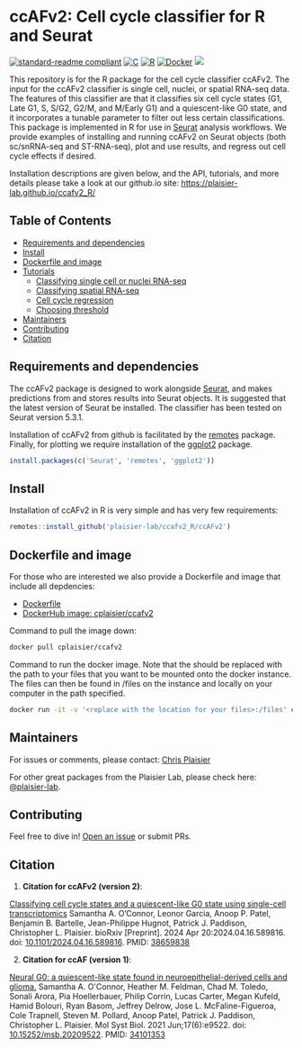 # ccAFv2: Cell cycle classifier for R and Seurat
[![standard-readme compliant](https://img.shields.io/badge/readme%20style-standard-brightgreen.svg?style=flat-square)](https://github.com/RichardLitt/standard-readme)
[![C](https://img.shields.io/badge/C-A8B9CC.svg?style=for-the-badge&logo=C&logoColor=black)](https://en.wikipedia.org/wiki/C_(programming_language))
[![R](https://img.shields.io/badge/R-276DC3.svg?style=for-the-badge&logo=R&logoColor=white)](https://cran.r-project.org/)
[![Docker](https://img.shields.io/badge/Docker-2496ED.svg?style=for-the-badge&logo=Docker&logoColor=white)](https://www.docker.com/)
[<img src="https://img.shields.io/badge/dockerhub-ccafv2-blue.svg?logo=Docker">](https://hub.docker.com/r/cplaisier/ccafv2)

This repository is for the R package for the cell cycle classifier ccAFv2. The input for the ccAFv2 classifier is single cell, nuclei, or spatial RNA-seq data.  The features of this classifier are that it classifies six cell cycle states (G1, Late G1, S, S/G2, G2/M, and M/Early G1) and a quiescent-like G0 state, and it incorporates a tunable parameter to filter out less certain classifications. This package is implemented in R for use in [Seurat](https://satijalab.org/seurat/) analysis workflows. We provide examples of installing and running ccAFv2 on Seurat objects (both sc/snRNA-seq and ST-RNA-seq), plot and use results, and regress out cell cycle effects if desired.

Installation descriptions are given below, and the API, tutorials, and more details please take a look at our github.io site:  https://plaisier-lab.github.io/ccafv2_R/

## Table of Contents

- [Requirements and dependencies](#requirements-and-dependencies)
- [Install](#install)
- [Dockerfile and image](#dockerfile-and-image)
- [Tutorials](https://plaisier-lab.github.io/ccafv2_R/)
    - [Classifying single cell or nuclei RNA-seq](https://plaisier-lab.github.io/ccafv2_R/src/single.html)
    - [Classifying spatial RNA-seq](https://plaisier-lab.github.io/ccafv2_R/src/spatial.html)
    - [Cell cycle regression](https://plaisier-lab.github.io/ccafv2_R/src/regress.html)
    - [Choosing threshold](https://plaisier-lab.github.io/ccafv2_R/src/Choosing_Threshold.html)
- [Maintainers](#maintainers)
- [Contributing](#contributing)
- [Citation](#citation)

## Requirements and dependencies

The ccAFv2 package is designed to work alongside [Seurat](https://satijalab.org/seurat), and makes predictions from and stores results into Seurat objects. It is suggested that the latest version of Seurat be installed. The classifier has been tested on Seurat version 5.3.1.

Installation of ccAFv2 from github is facilitated by the [remotes](https://cran.r-project.org/web/packages/remotes/index.html) package. Finally, for plotting we require installation of the [ggplot2](https://cran.r-project.org/web/packages/ggplot2/index.html) package.

```r
install.packages(c('Seurat', 'remotes', 'ggplot2'))
```

## Install

Installation of ccAFv2 in R is very simple and has very few requirements:

```r
remotes::install_github('plaisier-lab/ccafv2_R/ccAFv2')
```

## Dockerfile and image

For those who are interested we also provide a Dockerfile and image that include all depdencies:

- [Dockerfile](https://github.com/plaisier-lab/ccafv2_R/blob/main/Dockerfile)
- [DockerHub image:  cplaisier/ccafv2](https://hub.docker.com/r/cplaisier/ccafv2)

Command to pull the image down:

```sh
docker pull cplaisier/ccafv2
```

Command to run the docker image. Note that the <replace with the location to your files> should be replaced with the path to your files that you want to be mounted onto the docker instance. The files can then be found in /files on the instance and locally on your computer in the path specified.

```sh
docker run -it -v '<replace with the location for your files>:/files' cplaisier/ccafv2
```

## Maintainers

For issues or comments, please contact:  [Chris Plaisier](mailto:plaisier@asu.edu)

For other great packages from the Plaisier Lab, please check here: [@plaisier-lab](https://github.com/plaisier-lab).

## Contributing

Feel free to dive in! [Open an issue](https://github.com/plaisier-lab/ccAFv2_R/issues/new) or submit PRs.

## Citation

1. **Citation for ccAFv2 (version 2)**:

[Classifying cell cycle states and a quiescent-like G0 state using single-cell transcriptomics](https://doi.org/10.1101/2024.04.16.589816) Samantha A. O’Connor, Leonor Garcia, Anoop P. Patel, Benjamin B. Bartelle, Jean-Philippe Hugnot, Patrick J. Paddison, Christopher L. Plaisier. bioRxiv [Preprint]. 2024 Apr 20:2024.04.16.589816. doi: [10.1101/2024.04.16.589816](https://doi.org/10.1101/2024.04.16.589816). PMID: [38659838](https://pubmed.ncbi.nlm.nih.gov/38659838/) 

2. **Citation for ccAF (version 1)**:

[Neural G0: a quiescent-like state found in neuroepithelial-derived cells and glioma.](https://www.embopress.org/doi/full/10.15252/msb.20209522) Samantha A. O'Connor, Heather M. Feldman, Chad M. Toledo, Sonali Arora, Pia Hoellerbauer, Philip Corrin, Lucas Carter, Megan Kufeld, Hamid Bolouri, Ryan Basom, Jeffrey Delrow, Jose L. McFaline-Figueroa, Cole Trapnell, Steven M. Pollard, Anoop Patel, Patrick J. Paddison, Christopher L. Plaisier.  Mol Syst Biol. 2021 Jun;17(6):e9522. doi: [10.15252/msb.20209522](https://doi.org/10.15252/msb.20209522). PMID: [34101353](https://pubmed.ncbi.nlm.nih.gov/34101353/)

